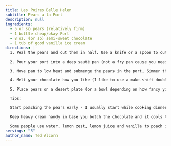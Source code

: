 ```yaml
---
title: Les Poires Belle Helen
subtitle: Pears a la Port
description: null
ingredients:
  - 5 or so pears (relatively firm)
  - 1 bottle cheap/okay Port
  - 8 oz. (or so) semi-sweet chocolate
  - 1 tub of good vanilla ice cream
directions: |-
  1. Peal the pears and cut them in half. Use a knife or a spoon to cut out the center leaving what should work as a bowl.

  2. Pour your port into a deep sauté pan (not a fry pan cause you need the sides to be high) and bring to a low boil.

  3. Move pan to low heat and submerge the pears in the port. Simmer this for 25-35 minutes (depending on pear ripeness) and let pears cool in port.

  4. Melt your chocolate how you like (I like to use a make-shift double boiler) 5 minutes before serving.

  5. Place pears on a desert plate (or a bowl depending on how fancy you're feeling) and put a hefty scoop of vanilla ice cream in it. Spoon the warm melted chocolate on top and serve.

  Tips:

  Start poaching the pears early - I usually start while cooking dinner.

  Keep heavy cream handy in base you botch the chocolate and it cools too early - helps to melt down re-hardened chocolate.

  Some people use water, lemon zest, lemon juice and vanilla to poach instead and mix brandy into the chocolate - not as good.
servings: "5"
author_name: Ted Alcorn
---
```

